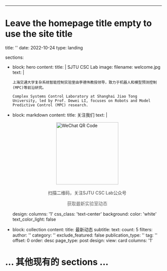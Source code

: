 ---
# Leave the homepage title empty to use the site title
title: ''
date: 2022-10-24
type: landing

sections:
  - block: hero
    content:
      title: |
        SJTU CSC Lab
      image:
        filename: welcome.jpg
      text: |
        <br>
        
        上海交通大学复杂系统智能控制实验室由李德伟教授领导，致力于机器人和模型预测控制(MPC)等前沿研究。
        
        Complex Systems Control Laboratory at Shanghai Jiao Tong University, led by Prof. Dewei LI, focuses on Robots and Model Predictive Control (MPC) research.

  - block: markdown
    content:
      title: 关注我们
      text: |
        <div class="wechat-widget">
          <img src="/media/qrcode.jpg" alt="WeChat QR Code" style="width: 200px; height: 200px; display: block; margin: 0 auto;">
          <p style="text-align: center; margin-top: 1rem; color: #444;">扫描二维码，关注SJTU CSC Lab公众号</p>
          <p style="text-align: center; color: #666; font-size: 0.9rem;">获取最新实验室动态</p>
        </div>
    design:
      columns: '1'
      css_class: 'text-center'
      background:
        color: 'white'
        text_color_light: false

  - block: collection
    content:
      title: 最新动态
      subtitle:
      text:
      count: 5
      filters:
        author: ''
        category: ''
        exclude_featured: false
        publication_type: ''
        tag: ''
      offset: 0
      order: desc
      page_type: post
    design:
      view: card
      columns: '1'

  # ... 其他现有的 sections ... 
